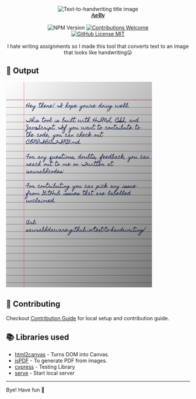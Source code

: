 <p align="center">
<img alt="Text-to-handwriting title image" src="https://te.legra.ph/file/a0c2cb0828648530d7c2e.jpg" /> 
<br/><b><a href="https://AellyRbot.github.io/Aelly.ai/">𝔸𝕖𝕝𝕝𝕪</a></b><br/><br/><img alt="NPM Version" src="https://img.shields.io/github/package-json/v/AellyRbot/Aelly.ai?style=for-the-badge&labelColor=black&logo=npm&color=darkred" /> <a href="#contributing"><img alt="Contributions Welcome" src="https://img.shields.io/badge/contributions-welcome-brightgreen?style=for-the-badge&labelColor=black&logo=github"></a> <br/><a href="https://github.com/AellyRbot/Aelly.ai/blob/main/LICENSE"> <img alt="GitHub License MIT" src="https://img.shields.io/github/license/AellyRbot/Aelly?style=for-the-badge&labelColor=black&logo=github"> </a></a><br/><br/> I hate writing assignments so I made this tool that converts text to an image that looks like handwriting😛

</p>



## 🌠 Output

<img width="400" alt="Sample image of output" src="sample.jpeg" />

## 🤗 Contributing

Checkout [Contribution Guide](CONTRIBUTING.md) for local setup and contribution guide.

## 📚 Libraries used

- [html2canvas](https://github.com/niklasvh/html2canvas) - Turns DOM into Canvas.
- [jsPDF](https://github.com/MrRio/jsPDF) - To generate PDF from images.
- [cypress](https://github.com/cypress-io/cypress) - Testing Library
- [serve](https://github.com/zeit/serve) - Start local server

---


Bye!
Have fun 🦄
